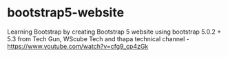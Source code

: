 # bootstrap5-website
 Learning Bootstrap by creating Bootstrap 5 website using bootstrap 5.0.2 + 5.3 from Tech Gun, WScube Tech and thapa technical channel - https://www.youtube.com/watch?v=cfg9_cp4zGk
